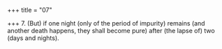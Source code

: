 +++
title = "07"

+++
7. (But) if one night (only of the period of impurity) remains (and another death happens, they shall become pure) after (the lapse of) two (days and nights).
